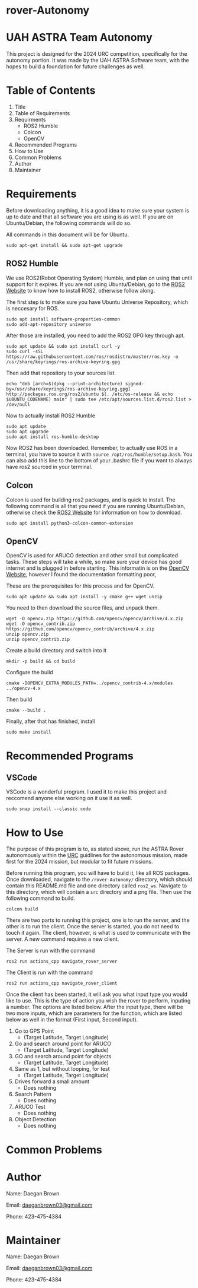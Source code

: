# rover-Autonomy
# UAH ASTRA Team Autonomy

This project is designed for the 2024 URC competition, specifically for the autonomy portion. It was made by the UAH ASTRA Software team, with the hopes to build a foundation for future challenges as well. 

# Table of Contents
1. Title
2. Table of Requirements
3. Requirments
   - ROS2 Humble
   - Colcon
   - OpenCV
4. Recommended Programs
5. How to Use
6. Common Problems
7. Author 
8. Maintainer

# Requirements 
Before downloading anything, it is a good idea to make sure your system is up to date and that all software you are using is as well. If you are on Ubuntu/Debian, the following commands will do so. 

All commands in this document will be for Ubuntu.

```
sudo apt-get install && sudo apt-get upgrade
```

## ROS2 Humble
We use ROS2(Robot Operating System) Humble, and plan on using that until support for it expires. If you are not using Ubuntu/Debian, go to the [ROS2 Website](https://docs.ros.org/en/humble/Installation/Ubuntu-Install-Debians.html) to know how to install ROS2, otherwise follow along.

The first step is to make sure you have Ubuntu Universe Repository, which is neccesary for ROS.

```
sudo apt install software-properties-common
sudo add-apt-repository universe
```

After those are installed, you need to add the ROS2 GPG key through apt.

```
sudo apt update && sudo apt install curl -y
sudo curl -sSL https://raw.githubusercontent.com/ros/rosdistro/master/ros.key -o /usr/share/keyrings/ros-archive-keyring.gpg
```

Then add that repository to your sources list. 

```
echo "deb [arch=$(dpkg --print-architecture) signed-by=/usr/share/keyrings/ros-archive-keyring.gpg] http://packages.ros.org/ros2/ubuntu $(. /etc/os-release && echo $UBUNTU_CODENAME) main" | sudo tee /etc/apt/sources.list.d/ros2.list > /dev/null
```

Now to actually install ROS2 Humble

```
sudo apt update
sudo apt upgrade
sudo apt install ros-humble-desktop
```

Now ROS2 has been downloaded. Remember, to actually use ROS in a terminal, you have to source it with `source /opt/ros/humble/setup.bash`. You can also add this line to the bottom of your .bashrc file if you want to always have ros2 sourced in your terminal.

## Colcon
Colcon is used for building ros2 packages, and is quick to install. The following command is all that you need if you are running Ubuntu/Debian, otherwise check the [ROS2 Website](https://docs.ros.org/en/humble/Installation/Ubuntu-Install-Debians.html) for information on how to download.

```
sudo apt install python3-colcon-common-extension
```

## OpenCV
OpenCV is used for ARUCO detection and other small but complicated tasks. These steps will take a while, so make sure your device has good internet and is plugged in before starting. This informatin is on the [OpenCV Website](https://docs.opencv.org/4.x/d7/d9f/tutorial_linux_install.html), however I found the documentation formatting poor, 

These are the prerequisites for this process and for OpenCV. 

```
sudo apt update && sudo apt install -y cmake g++ wget unzip
```

You need to then download the source files, and unpack them. 

```
wget -O opencv.zip https://github.com/opencv/opencv/archive/4.x.zip
wget -O opencv_contrib.zip https://github.com/opencv/opencv_contrib/archive/4.x.zip
unzip opencv.zip
unzip opencv_contrib.zip
```

Create a build directory and switch into it

```
mkdir -p build && cd build
```

Configure the build

```
cmake -DOPENCV_EXTRA_MODULES_PATH=../opencv_contrib-4.x/modules ../opencv-4.x
```

Then build

```
cmake --build .
```

Finally, after that has finished, install

```
sudo make install
```

# Recommended Programs

## VSCode
VSCode is a wonderful program. I used it to make this project and reccomend anyone else working on it use it as well. 

```
sudo snap install --classic code
```

# How to Use
The purpose of this program is to, as stated above, run the ASTRA Rover autonomously within the [URC](https://urc.marssociety.org/home/about-urc) guidlines for the autonomous mission, made first for the 2024 mission, but modular to fit future missions.

Before running this program, you will have to build it, like all ROS packages. Once downloaded, navigate to the `/rover-Autonomy/` directory, which should contain this README.md file and one directory called `ros2_ws`. Navigate to this directory, which will contain a `src` directory and a png file. Then use the following command to build. 

```
colcon build
```

There are two parts to running this project, one is to run the server, and the other is to run the client. Once the server is started, you do not need to touch it again. The client, however, is what is used to communicate with the server. A new command requires a new client.

The Server is run with the command

```
ros2 run actions_cpp navigate_rover_server
```

The Client is run with the command

```
ros2 run actions_cpp navigate_rover_client
```

Once the client has been started, it will ask you what input type you would like to use. This is the type of action you wish the rover to perform, inputing a number. The options are listed below. After the input type, there will be two more inputs, which are parameters for the function, which are listed below as well in the format (First input, Second input). 

1. Go to GPS Point
   - (Target Latitude, Target Longitude)
2. Go and search around point for ARUCO
   - (Target Latitude, Target Longitude)
3. GO and search around point for objects
   - (Target Latitude, Target Longitude)
4. Same as 1, but without looping, for test
   - (Target Latitude, Target Longitude)
5. Drives forward a small amount
   - Does nothing
6. Search Pattern
   - Does nothing
7. ARUCO Test
   - Does nothing
8. Object Detection
   - Does nothing


# Common Problems


# Author

Name: Daegan Brown

Email: daeganbrown03@gmail.com

Phone: 423-475-4384

# Maintainer

Name: Daegan Brown

Email: daeganbrown03@gmail.com

Phone: 423-475-4384
